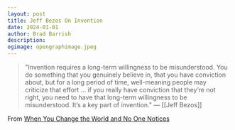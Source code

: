 ```yaml
---
layout: post
title: Jeff Bezos On Invention
date: 2024-01-01
author: Brad Barrish
description:
ogimage: opengraphimage.jpeg
---
```


>"Invention requires a long-term willingness to be misunderstood. You do something that you genuinely believe in, that you have conviction about, but for a long period of time, well-meaning people may criticize that effort … if you really have conviction that they’re not right, you need to have that long-term willingness to be misunderstood. It’s a key part of invention." — [[Jeff Bezos]]

From [When You Change the World and No One Notices](http://www.collaborativefund.com/blog/when-you-change-the-world-and-no-one-notices/)